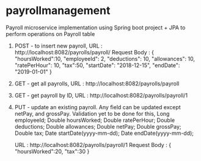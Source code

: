 # payrollmanagement
Payroll microservice implementation using Spring boot project + JPA to perform operations on Payroll table
1. POST - to insert new payroll,
   URL : http://localhost:8082/payrolls/payroll/
   Request Body :  {
 		"hoursWorked":10,
        "employeeId": 2,
        "deductions": 10,
        "allowances": 10,
        "ratePerHour": 10,
        "tax":50,
        "startDate": "2018-12-15",
        "endDate": "2019-01-01"
    }

2. GET - get all payrolls,
   URL : http://localhost:8082/payrolls/payroll
   
3. GET - get payroll by ID,
   URL : http://localhost:8082/payrolls/payroll/1
   
4. PUT - update an existing payroll. Any field can be updated except netPay, and grossPay. Validation yet to be done for this,
     Long employeeId;
     Double hoursWorked;
     Double ratePerHour;
     Double deductions;
     Double allowances;
     Double netPay;
     Double grossPay;
     Double tax;
     Date startDate(yyyy-mm-dd);
     Date endDate(yyyy-mm-dd);

   URL : http://localhost:8082/payrolls/payroll/1
   Request Body : {
 		"hoursWorked":20,
        "tax":30
    }
